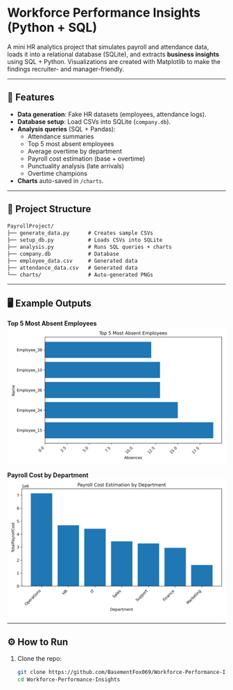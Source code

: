# Workforce Performance Insights (Python + SQL)

A mini HR analytics project that simulates payroll and attendance data, loads it into a relational database (SQLite), and extracts **business insights** using SQL + Python. Visualizations are created with Matplotlib to make the findings recruiter- and manager-friendly.

---

## 🚀 Features
- **Data generation**: Fake HR datasets (employees, attendance logs).
- **Database setup**: Load CSVs into SQLite (`company.db`).
- **Analysis queries** (SQL + Pandas):
  - Attendance summaries
  - Top 5 most absent employees
  - Average overtime by department
  - Payroll cost estimation (base + overtime)
  - Punctuality analysis (late arrivals)
  - Overtime champions
- **Charts** auto-saved in `/charts`.

---

## 📂 Project Structure
```text
PayrollProject/
├── generate_data.py      # Creates sample CSVs
├── setup_db.py           # Loads CSVs into SQLite
├── analysis.py           # Runs SQL queries + charts
├── company.db            # Database 
├── employee_data.csv     # Generated data
├── attendance_data.csv   # Generated data
└── charts/               # Auto-generated PNGs
```


---

## 🖥️ Example Outputs
**Top 5 Most Absent Employees**  
![absent chart](charts/Top_5_Most_Absent_Employees.png)

**Payroll Cost by Department**  
![payroll chart](charts/Payroll_Cost_Estimation_by_Department.png)

---

## ⚙️ How to Run
1. Clone the repo:
   ```bash
   git clone https://github.com/BasementFox069/Workforce-Performance-Insights.git
   cd Workforce-Performance-Insights
